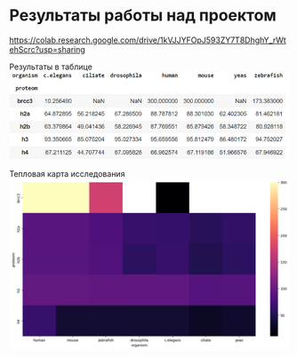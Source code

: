 # Результаты работы над проектом
https://colab.research.google.com/drive/1kVJJYFOpJ593ZY7T8DhghY_rWtehScrc?usp=sharing

Результаты в таблице
![Результаты в таблице](https://github.com/LinaFoxler/project_BI/blob/main/1.png)


Тепловая карта исследования
![Результаты в таблице](https://github.com/LinaFoxler/project_BI/blob/main/2.png)
